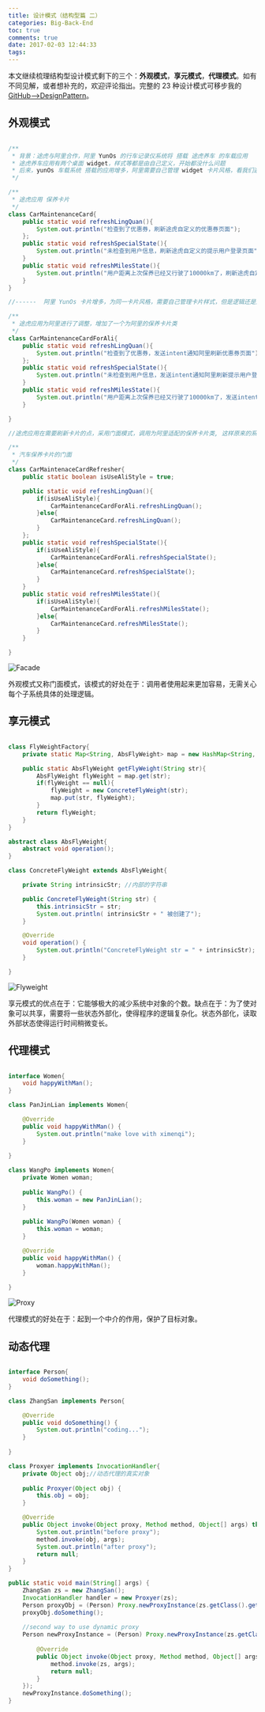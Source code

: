 ```yaml
---
title: 设计模式（结构型篇 二）
categories: Big-Back-End
toc: true
comments: true
date: 2017-02-03 12:44:33
tags:
---
```


本文继续梳理结构型设计模式剩下的三个：**外观模式**，**享元模式**，**代理模式**。如有不同见解，或者想补充的，欢迎评论指出。完整的 23 种设计模式可移步我的 [GitHub—>DesignPattern](https://github.com/mjd507/DesignPattern)。


<!--more-->

## 外观模式

```java

/**
 * 背景：途虎与阿里合作，阿里 YunOs 的行车记录仪系统将 搭载 途虎养车 的车载应用
 * 途虎养车应用有两个桌面 widget，样式等都是由自己定义，开始都没什么问题
 * 后来，yunOs 车载系统 搭载的应用增多，阿里需要自己管理 widget 卡片风格，看我们途虎应用是如何调整的
 */

/**
 * 途虎应用 保养卡片
 */
class CarMaintenanceCard{
	public static void refreshLingQuan(){
		System.out.println("检查到了优惠券，刷新途虎自定义的优惠券页面");
	};
	public static void refreshSpecialState(){
		System.out.println("未检查到用户信息，刷新途虎自定义的提示用户登录页面");
	}
	public static void refreshMilesState(){
		System.out.println("用户距离上次保养已经又行驶了10000km了，刷新途虎自定义的里程状态页面");
	}
}

//------  阿里 YunOs 卡片增多，为同一卡片风格，需要自己管理卡片样式，但是逻辑还是途虎定义的逻辑

/**
 * 途虎应用为阿里进行了调整，增加了一个为阿里的保养卡片类
 */
class CarMaintenanceCardForAli{
	public static void refreshLingQuan(){
		System.out.println("检查到了优惠券，发送intent通知阿里刷新优惠券页面");
	};
	public static void refreshSpecialState(){
		System.out.println("未检查到用户信息，发送intent通知阿里刷新提示用户登录页面");
	}
	public static void refreshMilesState(){
		System.out.println("用户距离上次保养已经又行驶了10000km了，发送intent通知阿里刷新里程状态页面");
	}

}

//途虎应用在需要刷新卡片的点，采用门面模式，调用为阿里适配的保养卡片类, 这样原来的系统也不受到影响

/**
 * 汽车保养卡片的门面
 */
class CarMaintenaceCardRefresher{
	public static boolean isUseAliStyle = true;

	public static void refreshLingQuan(){
		if(isUseAliStyle){
			CarMaintenanceCardForAli.refreshLingQuan();
		}else{
			CarMaintenanceCard.refreshLingQuan();
		}
	};
	public static void refreshSpecialState(){
		if(isUseAliStyle){
			CarMaintenanceCardForAli.refreshSpecialState();
		}else{
			CarMaintenanceCard.refreshSpecialState();
		}
	}
	public static void refreshMilesState(){
		if(isUseAliStyle){
			CarMaintenanceCardForAli.refreshMilesState();
		}else{
			CarMaintenanceCard.refreshMilesState();
		}
	}

}

```

![Facade](https://user-images.githubusercontent.com/8939151/111023284-0ea6f580-8413-11eb-9630-dbdeb3696034.png)

外观模式又称门面模式，该模式的好处在于：调用者使用起来更加容易，无需关心每个子系统具体的处理逻辑。


## 享元模式

```java

class FlyWeightFactory{
	private static Map<String, AbsFlyWeight> map = new HashMap<String, AbsFlyWeight>();

	public static AbsFlyWeight getFlyWeight(String str){
		AbsFlyWeight flyWeight = map.get(str);
		if(flyWeight == null){
			flyWeight = new ConcreteFlyWeight(str);
			map.put(str, flyWeight);
		}
		return flyWeight;
	}
}

abstract class AbsFlyWeight{
	abstract void operation();
}

class ConcreteFlyWeight extends AbsFlyWeight{

	private String intrinsicStr; //内部的字符串

	public ConcreteFlyWeight(String str) {
		this.intrinsicStr = str;
		System.out.println( intrinsicStr + " 被创建了");
	}

	@Override
	void operation() {
		System.out.println("ConcreteFlyWeight str = " + intrinsicStr);
	}

}
```

![Flyweight](https://user-images.githubusercontent.com/8939151/111023293-1bc3e480-8413-11eb-8906-39ad0acfd403.png)

享元模式的优点在于：它能够极大的减少系统中对象的个数。缺点在于：为了使对象可以共享，需要将一些状态外部化，使得程序的逻辑复杂化。状态外部化，读取外部状态使得运行时间稍微变长。


## 代理模式

```java

interface Women{
	void happyWithMan();
}

class PanJinLian implements Women{

	@Override
	public void happyWithMan() {
		System.out.println("make love with ximenqi");
	}
	
}

class WangPo implements Women{
	private Women woman;
	
	public WangPo() {
		this.woman = new PanJinLian();
	}
	
	public WangPo(Women woman) {
		this.woman = woman;
	}

	@Override
	public void happyWithMan() {
		woman.happyWithMan();
	}
	
}
```

![Proxy](https://user-images.githubusercontent.com/8939151/111023298-29796a00-8413-11eb-947f-be6c552ae984.png)

代理模式的好处在于：起到一个中介的作用，保护了目标对象。

## 动态代理

```java

interface Person{
	void doSomething();
}

class ZhangSan implements Person{

	@Override
	public void doSomething() {
		System.out.println("coding...");
	}
	
}

class Proxyer implements InvocationHandler{
	private Object obj;//动态代理的真实对象
	
	public Proxyer(Object obj) {
		this.obj = obj;
	}

	@Override
	public Object invoke(Object proxy, Method method, Object[] args) throws Throwable {
		System.out.println("before proxy");
		method.invoke(obj, args);
		System.out.println("after proxy");
		return null;
	}
}

public static void main(String[] args) {
	ZhangSan zs = new ZhangSan();
	InvocationHandler handler = new Proxyer(zs);
	Person proxyObj = (Person) Proxy.newProxyInstance(zs.getClass().getClassLoader(), zs.getClass().getInterfaces(), handler);
	proxyObj.doSomething();
	
	//second way to use dynamic proxy
	Person newProxyInstance = (Person) Proxy.newProxyInstance(zs.getClass().getClassLoader(), zs.getClass().getInterfaces(), new InvocationHandler() {
		
		@Override
		public Object invoke(Object proxy, Method method, Object[] args) throws Throwable {
			method.invoke(zs, args);
			return null;
		}
	});
	newProxyInstance.doSomething();
}
```


